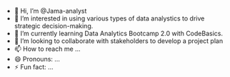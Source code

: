 - 👋 Hi, I’m @Jama-analyst
- 👀 I’m interested in using various types of data analystics to drive strategic decision-making.
- 🌱 I’m currently learning Data Analytics Bootcamp 2.0 with CodeBasics.
- 💞️ I’m looking to collaborate with stakeholders to develop a project plan
- 📫 How to reach me ...
- 😄 Pronouns: ...
- ⚡ Fun fact: ...

<!---
Jama-analyst/Jama-analyst is a ✨ special ✨ repository because its `README.md` (this file) appears on your GitHub profile.
You can click the Preview link to take a look at your changes.
--->
